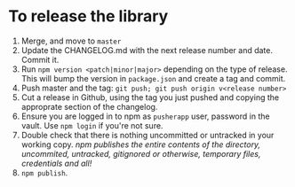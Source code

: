 # To release the library

1. Merge, and move to `master`
1. Update the CHANGELOG.md with the next release number and date. Commit it.
1. Run `npm version <patch|minor|major>` depending on the type of release.
   This will bump the version in `package.json` and create a tag and commit.
1. Push master and the tag: `git push; git push origin v<release number>`
1. Cut a release in Github, using the tag you just pushed and copying the
   approprate section of the changelog.
1. Ensure you are logged in to npm as `pusherapp` user, password in the vault.
   Use `npm login` if you're not sure.
1. Double check that there is nothing uncommitted or untracked in your working
   copy. *npm publishes the entire contents of the directory, uncommited,
   untracked, gitignored or otherwise, temporary files, credentials and all!*
1. `npm publish`.
